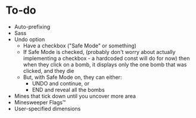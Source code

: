 # To-do

- Auto-prefixing
- Sass
- Undo option
    - Have a checkbox ("Safe Mode" or something)
    - If Safe Mode is checked, (probably don't worry about actually implementing a checkbox - a hardcoded const will do for now) then when they click on a bomb, it displays only the one bomb that was clicked, and they die
    - But, with Safe Mode on, they can either:
        - UNDO and continue, or 
        - END and reveal all the bombs
- Mines that tick down until you uncover more area
- Minesweeper Flags™
- User-specified dimensions